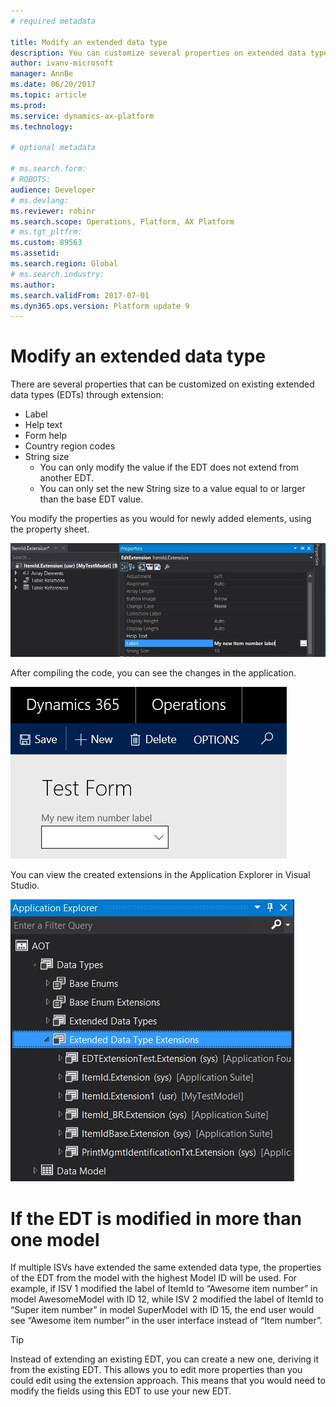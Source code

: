 ```yaml
---
# required metadata

title: Modify an extended data type
description: You can customize several properties on extended data types (EDTs) by using extensions.
author: ivanv-microsoft
manager: AnnBe
ms.date: 06/20/2017
ms.topic: article
ms.prod: 
ms.service: dynamics-ax-platform
ms.technology: 

# optional metadata

# ms.search.form: 
# ROBOTS: 
audience: Developer
# ms.devlang: 
ms.reviewer: robinr
ms.search.scope: Operations, Platform, AX Platform
# ms.tgt_pltfrm: 
ms.custom: 89563
ms.assetid: 
ms.search.region: Global
# ms.search.industry: 
ms.author: 
ms.search.validFrom: 2017-07-01
ms.dyn365.ops.version: Platform update 9
---
```


# Modify an extended data type

There are several properties that can be customized on existing extended data types (EDTs) through extension:
- Label
- Help text
- Form help
- Country region codes
- String size 
    + You can only modify the value if the EDT does not extend from another EDT.
    + You can only set the new String size to a value equal to or larger than the base EDT value.

You modify the properties as you would for newly added elements, using the property sheet.

![Modify EDT](media/EDT01.jpg) 
 
After compiling the code, you can see the changes in the application.

![Modify EDT](media/EDT02.jpg) 

You can view the created extensions in the Application Explorer in Visual Studio.

![Modify EDT](media/EDT03.jpg) 

# If the EDT is modified in more than one model
If multiple ISVs have extended the same extended data type, the properties of the EDT from the model with the highest Model ID will be used. For example, if ISV 1 modified the label of ItemId to “Awesome item number” in model AwesomeModel with ID 12, while ISV 2 modified the label of ItemId to “Super item number” in model SuperModel with ID 15, the end user would see “Awesome item number” in the user interface instead of “Item number”.

> [!TIP]
> Instead of extending an existing EDT, you can create a new one, deriving it from the existing EDT. This allows you to edit more properties than you could edit using the extension approach. This means that you would need to modify the fields using this EDT to use your new EDT.

